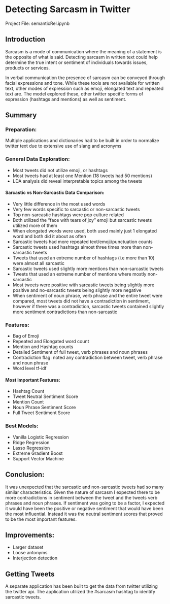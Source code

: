 # Detecting Sarcasm in Twitter

Project File: semanticRel.ipynb

## Introduction

Sarcasm is a mode of communication where the meaning of a statement is the opposite of what is said. Detecting sarcasm in written text could help determine the true intent or sentiment of individuals towards issues, products or services.

In verbal communication the presence of sarcasm can be conveyed through facial expressions and tone. While these tools are not available for written text, other modes of expression such as emoji, elongated text and repeated text are. The model explored these, other twitter specific forms of expression (hashtags and mentions) as well as sentiment.

## Summary

### Preparation:

Multiple applications and dictionaries had to be built in order to normalize twitter text due to extensive use of slang and acronyms

### General Data Exploration:

- Most tweets did not utilize emoji, or hashtags
- Most tweets had at least one Mention (18 tweets had 50 mentions)
- LDA analysis did reveal interpretable topics among the tweets

#### Sarcastic vs Non-Sarcastic Data Comparison:

- Very little difference in the most used words
- Very few words specific to sarcastic or non-sarcastic tweets
- Top non-sarcastic hashtags were pop culture related
- Both utilized the “face with tears of joy” emoji but sarcastic tweets utilized more of them
- When elongated words were used, both used mainly just 1 elongated word and both did it about as often
- Sarcastic tweets had more repeated text/emoji/punctuation counts
- Sarcastic tweets used hashtags almost three times more than non-sarcastic tweets
- Tweets that used an extreme number of hashtags (i.e more than 10) were almost all sarcastic
- Sarcastic tweets used slightly more mentions than non-sarcastic tweets
- Tweets that used an extreme number of mentions where mostly non-sarcastic
- Most tweets were positive with sarcastic tweets being slightly more positive and no-sarcastic tweets being slightly more negative
- When sentiment of noun phrase, verb phrase and the entire tweet were compared, most tweets did not have a contradiction in sentiment, however if there was a contradiction, sarcastic tweets contained slightly more sentiment contradictions than non-sarcastic

### Features:

- Bag of Emoji
- Repeated and Elongated word count
- Mention and Hashtag counts
- Detailed Sentiment of full tweet, verb phrases and noun phrases
- Contradiction flag: noted any contradiction between tweet, verb phrase and noun phrase
- Word level tf-idf

#### Most Important Features:

- Hashtag Count
- Tweet Neutral Sentiment Score
- Mention Count
- Noun Phrase Sentiment Score
- Full Tweet Sentiment Score

### Best Models:

- Vanilla Logistic Regression
- Ridge Regression
- Lasso Regression
- Extreme Gradient Boost
- Support Vector Machine

## Conclusion:

It was unexpected that the sarcastic and non-sarcastic tweets had so many similar characteristics. Given the nature of sarcasm I expected there to be more contradictions in sentiment between the tweet and the tweets verb phrases and noun phrases. If sentiment was going to be a factor, I expected it would have been the positive or negative sentiment that would have been the most influential. Instead it was the neutral sentiment scores that proved to be the most important features.

## Improvements:

- Larger dataset
- Loose antonyms
- Interjection detection

## Getting Tweets
A separate application has been built to get the data from twitter utilizing the twitter api. The application utilized the #sarcasm hashtag to identify sarcastic tweets.
